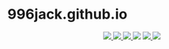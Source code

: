 # 996jack.github.io
<p align="center">
    <a href="LICENSE">
        <img src="https://img.shields.io/github/license/996Jack/996Jack.github.io?label=License">
    </a>
    <a href="https://github.com/996Jack/996Jack.github.io/releases/latest">
        <img src="https://img.shields.io/github/v/release/996Jack/996Jack.github.io?label=Latest%20Version">
    </a>
    <a href="https://github.com/996Jack/996Jack.github.io/commit/main">
        <img src="https://img.shields.io/github/last-commit/996Jack/996Jack.github.io?label=Last%20Update">
    </a>
    <img src="https://img.shields.io/github/languages/code-size/996Jack/996jack.github.io?label=Size">
    <a href="https://github.com/996Jack/996Jack/996Jack.github.io/issues">
        <img src="https://img.shields.io/github/issues/996Jack/996Jack.github.io?label=Issues">
    </a>
    <a href="https://github.com/996Jack/">
        <img src="https://komarev.com/ghpvc/?username=996Jack&color=red" />
    </a> 
</p>
